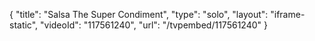 {
    "title": "Salsa The Super Condiment",
    "type": "solo",
    "layout": "iframe-static",
    "videoId": "117561240",
    "url": "\/tvpembed\/117561240"
}
